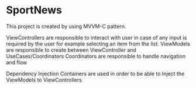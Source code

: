 # SportNews

This project is created by using MVVM-C pattern.

ViewControllers are responsible to interact with user in case of any input is required by the user for example selecting an item from the list.
ViewModels are responsible to create between ViewController and UseCases/Coordinators 
Coordinators are responsible to handle navigation and flow


Dependency Injection Containers are used in order to be able to Inject the ViewModels to ViewControllers
